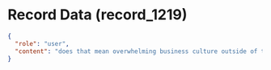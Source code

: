 # Record Data (record_1219)

```json
{
  "role": "user",
  "content": "does that mean overwhelming business culture outside of tech is abrasive like that?\n"
}
```
